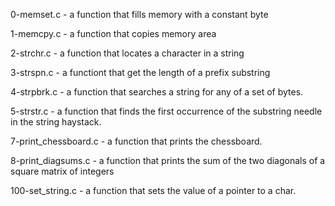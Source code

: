 0-memset.c - a function that fills memory with a constant byte

1-memcpy.c - a function that copies memory area

2-strchr.c - a function that locates a character in a string

3-strspn.c - a functiont that get the length of a prefix substring

4-strpbrk.c - a function that searches a string for any of a set of bytes.

5-strstr.c - a function that finds the first occurrence of the substring needle in the string haystack.

7-print_chessboard.c - a function that prints the chessboard.

8-print_diagsums.c - a function that prints the sum of the two diagonals of a square matrix of integers

100-set_string.c - a function that sets the value of a pointer to a char.
